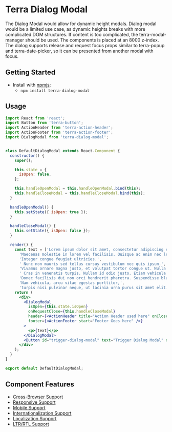 # Terra Dialog Modal

The Dialog Modal would allow for dynamic height modals. Dialog modal would be a limited use case, as dynamic heights breaks with more complicated DOM structures. If content is too complicated, the terra-modal-manager should be used. The components is placed at an 8000 z-index. The dialog supports release and request focus props similar to terra-popup and terra-date-picker, so it can be presented from another modal with focus.


## Getting Started

- Install with [npmjs](https://www.npmjs.com):
  - `npm install terra-dialog-modal`

## Usage

```jsx
import React from 'react';
import Button from 'terra-button';
import ActionHeader from 'terra-action-header';
import ActionFooter from 'terra-action-footer';
import DialogModal from 'terra-dialog-modal';


class DefaultDialogModal extends React.Component {
  constructor() {
    super();

    this.state = {
      isOpen: false,
    };

    this.handleOpenModal = this.handleOpenModal.bind(this);
    this.handleCloseModal = this.handleCloseModal.bind(this);
  }

  handleOpenModal() {
    this.setState({ isOpen: true });
  }

  handleCloseModal() {
    this.setState({ isOpen: false });
  }

  render() {
    const text = ['Lorem ipsum dolor sit amet, consectetur adipiscing elit. ',
      'Maecenas molestie in lorem vel facilisis. Quisque ac enim nec lectus malesuada faucibus.',
      'Integer congue feugiat ultricies.',
      ' Nunc non mauris sed tellus cursus vestibulum nec quis ipsum.',
      'Vivamus ornare magna justo, et volutpat tortor congue ut. Nulla facilisi.',
      ' Cras in venenatis turpis. Nullam id odio justo. Etiam vehicula lectus vel purus consectetur cursus id sit amet diam.',
      'Donec facilisis dui non orci hendrerit pharetra. Suspendisse blandit dictum turpis, in consectetur ipsum hendrerit eget.',
      'Nam vehicula, arcu vitae egestas porttitor,',
      'turpis nisi pulvinar neque, ut lacinia urna purus sit amet elit.'];
    return (
      <div>
        <DialogModal
          isOpen={this.state.isOpen}
          onRequestClose={this.handleCloseModal}
          header={<ActionHeader title="Action Header used here" onClose={this.handleCloseModal} />}
          footer={<ActionFooter start="Footer Goes here" />}
        >
          <p>{text}</p>
        </DialogModal>
        <Button id="trigger-dialog-modal" text="Trigger Dialog Modal" onClick={this.handleOpenModal} />
      </div>
    );
  }
}

export default DefaultDialogModal;

```

## Component Features

 * [Cross-Browser Support](https://github.com/cerner/terra-core/wiki/Component-Features#cross-browser-support)
 * [Responsive Support](https://github.com/cerner/terra-core/wiki/Component-Features#responsive-support)
 * [Mobile Support](https://github.com/cerner/terra-core/wiki/Component-Features#mobile-support)
 * [Internationalization Support](https://github.com/cerner/terra-core/wiki/Component-Features#internationalization-i18n-support)
 * [Localization Support](https://github.com/cerner/terra-core/wiki/Component-Features#localization-support)
 * [LTR/RTL Support](https://github.com/cerner/terra-core/wiki/Component-Features#ltr--rtl-support)
